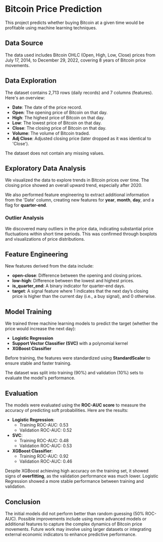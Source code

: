 # Bitcoin Price Prediction

This project predicts whether buying Bitcoin at a given time would be profitable using machine learning techniques.

## Data Source

The data used includes Bitcoin OHLC (Open, High, Low, Close) prices from July 17, 2014, to December 29, 2022, covering 8 years of Bitcoin price movements.

## Data Exploration

The dataset contains 2,713 rows (daily records) and 7 columns (features). Here's an overview:

- **Date**: The date of the price record.
- **Open**: The opening price of Bitcoin on that day.
- **High**: The highest price of Bitcoin on that day.
- **Low**: The lowest price of Bitcoin on that day.
- **Close**: The closing price of Bitcoin on that day.
- **Volume**: The volume of Bitcoin traded.
- **Adj Close**: Adjusted closing price (later dropped as it was identical to 'Close').

The dataset does not contain any missing values.

## Exploratory Data Analysis

We visualized the data to explore trends in Bitcoin prices over time. The closing price showed an overall upward trend, especially after 2020.

We also performed feature engineering to extract additional information from the 'Date' column, creating new features for **year**, **month**, **day**, and a flag for **quarter-end**.

### Outlier Analysis

We discovered many outliers in the price data, indicating substantial price fluctuations within short time periods. This was confirmed through boxplots and visualizations of price distributions.

## Feature Engineering

New features derived from the data include:

- **open-close**: Difference between the opening and closing prices.
- **low-high**: Difference between the lowest and highest prices.
- **is_quarter_end**: A binary indicator for quarter-end days.
- **target**: A signal feature where 1 indicates that the next day’s closing price is higher than the current day (i.e., a buy signal), and 0 otherwise.

## Model Training

We trained three machine learning models to predict the target (whether the price would increase the next day):

- **Logistic Regression**
- **Support Vector Classifier (SVC)** with a polynomial kernel
- **XGBoost Classifier**

Before training, the features were standardized using **StandardScaler** to ensure stable and faster training.

The dataset was split into training (90%) and validation (10%) sets to evaluate the model's performance.

## Evaluation

The models were evaluated using the **ROC-AUC score** to measure the accuracy of predicting soft probabilities. Here are the results:

- **Logistic Regression**:
  - Training ROC-AUC: 0.53
  - Validation ROC-AUC: 0.52
- **SVC**:
  - Training ROC-AUC: 0.48
  - Validation ROC-AUC: 0.53
- **XGBoost Classifier**:
  - Training ROC-AUC: 0.92
  - Validation ROC-AUC: 0.46

Despite XGBoost achieving high accuracy on the training set, it showed signs of **overfitting**, as the validation performance was much lower. Logistic Regression showed a more stable performance between training and validation.

## Conclusion

The initial models did not perform better than random guessing (50% ROC-AUC). Possible improvements include using more advanced models or additional features to capture the complex dynamics of Bitcoin price movements. Future work may involve using larger datasets or integrating external economic indicators to enhance predictive performance.
